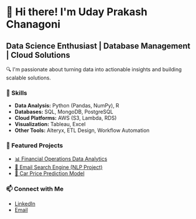 # 👋 Hi there! I'm Uday Prakash Chanagoni
## Data Science Enthusiast | Database Management | Cloud Solutions

🔍 I'm passionate about turning data into actionable insights and building scalable solutions.

### 🚀 Skills
- **Data Analysis:** Python (Pandas, NumPy), R
- **Databases:** SQL, MongoDB, PostgreSQL
- **Cloud Platforms:** AWS (S3, Lambda, RDS)
- **Visualization:** Tableau, Excel
- **Other Tools:** Alteryx, ETL Design, Workflow Automation

### 📂 Featured Projects
- [📊 Financial Operations Data Analytics](https://github.com/username/financial-analytics)
- [📧 Email Search Engine (NLP Project)](https://github.com/username/email-search-engine)
- [🚗 Car Price Prediction Model](https://github.com/username/car-price-prediction)

### 📫 Connect with Me
- [LinkedIn](https://linkedin.com/in/uday-prakash-chanagoni-927371266)
- [Email](mailto:prakashgoud2503@gmail.com)
